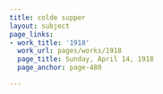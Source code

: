 ```yaml
---
title: colde supper
layout: subject
page_links:
- work_title: '1918'
  work_url: pages/works/1918
  page_title: Sunday, April 14, 1918
  page_anchor: page-480

---
```

